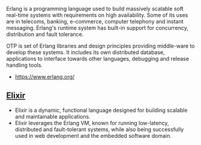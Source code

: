 Erlang is a programming language used to build massively scalable soft real-time systems with requirements on high availability. Some of its uses are in telecoms, banking, e-commerce, computer telephony and instant messaging. Erlang's runtime system has built-in support for concurrency, distribution and fault tolerance.

OTP is set of Erlang libraries and design principles providing middle-ware to develop these systems. It includes its own distributed database, applications to interface towards other languages, debugging and release handling tools.


- https://www.erlang.org/


## [Elixir](https://elixir-lang.org/)
- Elixir is a dynamic, functional language designed for building scalable and maintainable applications.
- Elixir leverages the Erlang VM, known for running low-latency, distributed and fault-tolerant systems, while also being successfully used in web development and the embedded software domain.

